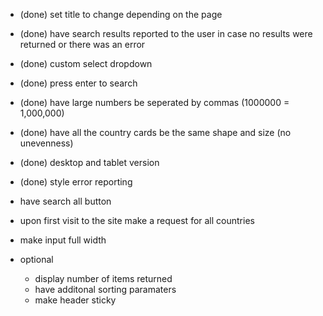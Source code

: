 - (done) set title to change depending on the page
- (done) have search results reported to the user in case no results were returned or there was an error
- (done) custom select dropdown
- (done) press enter to search
- (done) have large numbers be seperated by commas (1000000 = 1,000,000)
- (done) have all the country cards be the same shape and size (no unevenness)
- (done) desktop and tablet version
- (done) style error reporting

- have search all button
- upon first visit to the site make a request for all countries
- make input full width

- optional
  - display number of items returned
  - have additonal sorting paramaters
  - make header sticky
